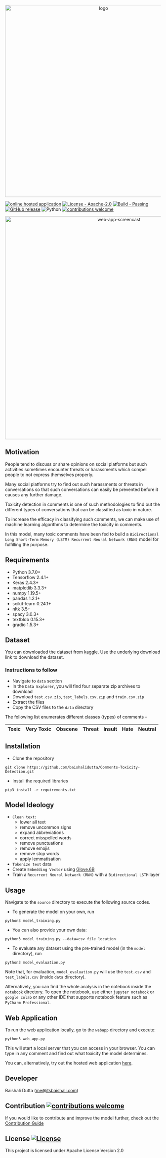 <p align="center">
  <img width="621" alt="logo" src="https://user-images.githubusercontent.com/76659596/105877123-eb112280-5fff-11eb-9425-8432e693f92e.png">
</p>

[![online hosted application](https://img.shields.io/static/v1?label=Try-It-Out&message=Online-Hosted-Application&color=yellow&logo=godot-engine)](https://gradio.app/g/baishalidutta/Comments-Toxicity-Detection)
[![License - Apache-2.0](https://img.shields.io/badge/License-Apache-blue)](#license)
[![Build - Passing](https://img.shields.io/badge/Build-Passing-brightgreen)](https://github.com/baishalidutta/Comments-Toxicity-Detection/runs/1485969918)
[![GitHub release](https://img.shields.io/github/release/baishalidutta/Comments-Toxicity-Detection?include_prereleases&sort=semver)](https://github.com/baishalidutta/Comments-Toxicity-Detection/releases/)
![Python](https://img.shields.io/badge/python-v3.7+-blue.svg)
[![contributions welcome](https://img.shields.io/badge/contributions-welcome-brightgreen.svg?style=flat)](https://github.com/baishalidutta/Pneumonia-Detection/issues)

<p align="center">
  <img width="721" alt="web-app-screencast" src="https://user-images.githubusercontent.com/76659596/108608735-37663d00-73c9-11eb-8e6e-304dd535f527.gif">
</p>

## Motivation
People tend to discuss or share opinions on social platforms but such activities sometimes encounter threats or harassments which compel people to not express themselves properly.

Many social platforms try to find out such harassments or threats in conversations so that such conversations can easily be prevented before it causes any further damage.

Toxicity detection in comments is one of such methodologies to find out the different types of conversations that can be classified as toxic in nature.

To increase the efficacy in classifying such comments, we can make use of machine learning algorithms to determine the toxicity in comments. 

In this model, many toxic comments have been fed to build a `Bidirectional Long Short-Term Memory (LSTM) Recurrent Neural Network (RNN)` model for fulfilling the purpose.

## Requirements

- Python 3.7.0+
- Tensorflow 2.4.1+
- Keras 2.4.3+
- matplotlib 3.3.3+
- numpy 1.19.5+
- pandas 1.2.1+
- scikit-learn 0.24.1+ 
- nltk 3.5+
- spacy 3.0.3+
- textblob 0.15.3+
- gradio 1.5.3+

## Dataset

You can downloaded the dataset from [kaggle](https://www.kaggle.com/c/jigsaw-toxic-comment-classification-challenge). Use the underlying download link to download the dataset.

### Instructions to follow

* Navigate to `data` section
* In the `Data Explorer`, you will find four separate zip archives to download
* Download `test.csv.zip`, `test_labels.csv.zip` and `train.csv.zip`
* Extract the files
* Copy the CSV files to the `data` directory

The following list enumerates different classes (types) of comments -

| Toxic | Very Toxic | Obscene | Threat | Insult | Hate | Neutral |
|-------|------------|---------|--------|--------|------|---------|


## Installation

* Clone the repository 

`git clone https://github.com/baishalidutta/Comments-Toxicity-Detection.git`

* Install the required libraries

`pip3 install -r requirements.txt`

## Model Ideology

* `Clean text`: 
    * lower all text
    * remove uncommon signs
    * expand abbreviations
    * correct misspelled words
    * remove punctuations
    * remove emojis
    * remove stop words
    * apply lemmatisation
* `Tokenize text` data
* Create `Embedding Vector` using [Glove.6B](https://nlp.stanford.edu/projects/glove/)
* Train a `Recurrent Neural Network (RNN)` with a `Bidirectional LSTM` layer

## Usage

Navigate to the `source` directory to execute the following source codes.

* To generate the model on your own, run

`python3 model_training.py`

* You can also provide your own data:

`python3 model_training.py --data=csv_file_location`

* To evaluate any dataset using the pre-trained model (in the `model` directory), run

`python3 model_evaluation.py`

Note that, for evaluation, `model_evaluation.py` will use the `test.csv` and `test_labels.csv` (inside `data` directory).

Alternatively, you can find the whole analysis in the notebook inside the `notebook` directory. To open the notebook, use either `jupyter notebook` or `google colab` or any other IDE that supports notebook feature such as `PyCharm Professional`.

## Web Application

To run the web application locally, go to the `webapp` directory and execute:

`python3 web_app.py`

This will start a local server that you can access in your browser. You can type in any comment and find out what toxicity the model determines.

You can, alternatively, try out the hosted web application [here](https://gradio.app/g/baishalidutta/Comments-Toxicity-Detection).

## Developer

Baishali Dutta (<a href='mailto:me@itsbaishali.com'>me@itsbaishali.com</a>)

## Contribution [![contributions welcome](https://img.shields.io/badge/contributions-welcome-brightgreen.svg?style=flat)](https://github.com/baishalidutta/Comments-Toxicity-Detection/issues)

If you would like to contribute and improve the model further, check out the [Contribution Guide](https://github.com/baishalidutta/Comments-Toxicity-Detection/blob/main/CONTRIBUTING.md)

## License [![License](http://img.shields.io/badge/license-Apache-blue.svg)](https://www.apache.org/licenses/LICENSE-2.0)

This project is licensed under Apache License Version 2.0
